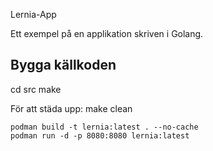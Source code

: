  Lernia-App

Ett exempel på en applikation skriven i Golang.


## Bygga källkoden

cd src
make

För att städa upp: make clean


```
podman build -t lernia:latest . --no-cache
podman run -d -p 8080:8080 lernia:latest
```

